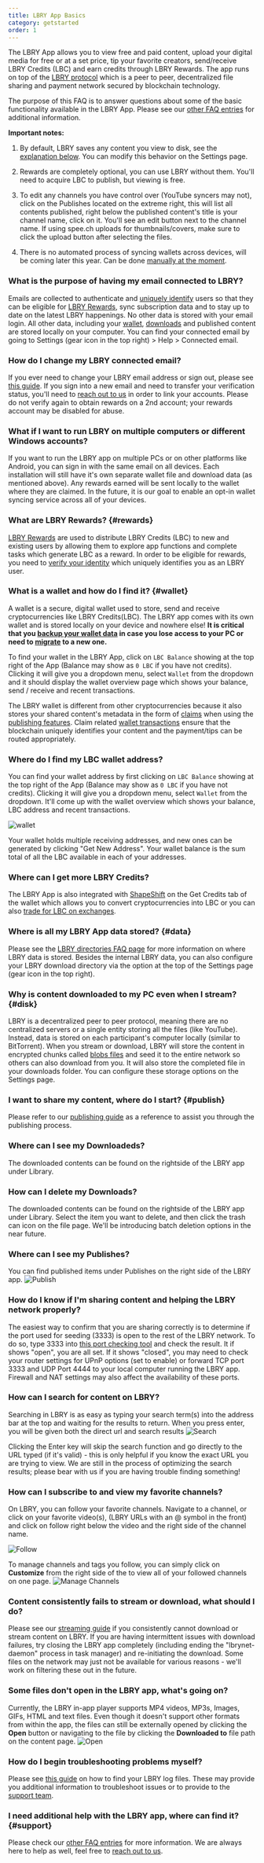 ```yaml
---
title: LBRY App Basics
category: getstarted
order: 1
---
```


The LBRY App allows you to view free and paid content, upload your digital media for free or at a set price, tip your favorite creators, send/receive LBRY Credits (LBC) and earn credits through LBRY Rewards. The app runs on top of the [LBRY protocol](/faq/what-is-lbry) which is a peer to peer, decentralized file sharing and payment network secured by blockchain technology.

The purpose of this FAQ is to answer questions about some of the basic functionality available in the LBRY App. Please see our [other FAQ entries](/faq) for additional information.

**Important notes:**

1. By default, LBRY saves any content you view to disk, see the [explanation below](#disk). You can modify this behavior on the Settings page.

2. Rewards are completely optional, you can use LBRY without them. You'll need to acquire LBC to publish, but viewing is free.

3. To edit any channels you have control over (YouTube syncers may not), click on the Publishes located on the extreme right, this will list all contents published, right below the published content's title is your channel name, click on it. You'll see an edit button next to the channel name. If using spee.ch uploads for thumbnails/covers, make sure to click the upload button after selecting the files.

4. There is no automated process of syncing wallets across devices, will be coming later this year. Can be done [manually at the moment](https://lbry.com/faq/how-to-backup-wallet).

### What is the purpose of having my email connected to LBRY?
Emails are collected to authenticate and [uniquely identify](/faq/identity-requirements) users so that they can be eligible for [LBRY Rewards](#rewards), sync subscription data and to stay up to date on the latest LBRY happenings. No other data is stored with your email login. All other data, including your [wallet](#wallet), [downloads](#data) and published content are stored locally on your computer. You can find your connected email by going to Settings (gear icon in the top right) > Help > Connected email.

### How do I change my LBRY connected email?
If you ever need to change your LBRY email address or sign out, please see [this guide](/faq/how-to-change-email). If you sign into a new email and need to transfer your verification status, you'll need to [reach out to us](mailto:help@lbry.com) in order to link your accounts. Please do not verify again to obtain rewards on a 2nd account; your rewards account may be disabled for abuse.

### What if I want to run LBRY on multiple computers or different Windows accounts?
If you want to run the LBRY app on multiple PCs or on other platforms like Android, you can sign in with the same email on all devices. Each installation will still have it's own separate wallet file and download data (as mentioned above). Any rewards earned will be sent locally to the wallet where they are claimed. In the future, it is our goal to enable an opt-in wallet syncing service across all of your devices.

### What are LBRY Rewards? {#rewards}
[LBRY Rewards](/faq/rewards) are used to distribute LBRY Credits (LBC) to new and existing users by allowing them to explore app functions and complete tasks which generate LBC as a reward. In order to be eligible for rewards, you need to [verify your identity](/faq/identity-requirements) which uniquely identifies you as an LBRY user.

### What is a wallet and how do I find it? {#wallet}
A wallet is a secure, digital wallet used to store, send and receive cryptocurrencies like LBRY Credits(LBC). The LBRY app comes with its own wallet and is stored locally on your device and nowhere else! **It is critical that you [backup your wallet data](/faq/how-to-backup-wallet) in case you lose access to your PC or need to [migrate](/faq/backup-data) to a new one.**

To find your wallet in the LBRY App, click on `LBC Balance` showing at the top right of the App (Balance may show as `0 LBC` if you have not credits). Clicking it will give you a dropdown menu, select `Wallet` from the dropdown and it should display the wallet overview page which shows your balance, send / receive and recent transactions.

The LBRY wallet is different from other cryptocurrencies because it also stores your shared content's metadata in the form of [claims](/faq/naming) when using the [publishing features](/faq/how-to-publish). Claim related [wallet transactions](/faq/transaction-types) ensure that the blockchain uniquely identifies your content and the payment/tips can be routed appropriately.

### Where do I find my LBC wallet address?
You can find your wallet address by first clicking on `LBC Balance` showing at the top right of the App (Balance may show as `0 LBC` if you have not credits). Clicking it will give you a dropdown menu, select `Wallet` from the dropdown.
It'll come up with the wallet overview which shows your balance, LBC address and recent transactions.

![wallet](https://spee.ch/@clem:0/findwallet.png)

Your wallet holds multiple receiving addresses, and new ones can be generated by clicking "Get New Address". Your wallet balance is the sum total of all the LBC available in each of your addresses.

### Where can I get more LBRY Credits?
The LBRY App is also integrated with [ShapeShift](/faq/shapeshift) on the Get Credits tab of the wallet which allows you to convert cryptocurrencies into LBC or you can also [trade for LBC on exchanges](/faq/exchanges).

### Where is all my LBRY App data stored? {#data}
Please see the [LBRY directories FAQ page](/faq/lbry-directories) for more information on where LBRY data is stored. Besides the internal LBRY data, you can also configure your LBRY download directory via the option at the top of the Settings page (gear icon in the top right).

### Why is content downloaded to my PC even when I stream? {#disk}
LBRY is a decentralized peer to peer protocol, meaning there are no centralized servers or a single entity storing all the files (like YouTube). Instead, data is stored on each participant's computer locally (similar to BitTorrent). When you stream or download, LBRY will store the content in encrypted chunks called [blobs files](/faq/lbry-directories) and seed it to the entire network so others can also download from you. It will also store the completed file in your downloads folder. You can configure these storage options on the Settings page.

### I want to share my content, where do I start? {#publish}
Please refer to our [publishing guide](/faq/how-to-publish) as a reference to assist you through the publishing process.

### Where can I see my Downloadeds?
The downloaded contents can be found on the rightside of the LBRY app under Library.

### How can I delete my Downloads?
The downloaded contents can be found on the rightside of the LBRY app under Library. Select the item you want to delete, and then click the trash can icon on the file page. We'll be introducing batch deletion options in the near future. 

### Where can I see my Publishes?
You can find published items under Publishes on the right side of the LBRY app.
![Publish](https://spee.ch/@clem:0/publishes.png)

### How do I know if I'm sharing content and helping the LBRY network properly?
The easiest way to confirm that you are sharing correctly is to determine if the port used for seeding (3333) is open to the rest of the LBRY network. To do so, type 3333 into [this port checking tool](http://www.canyouseeme.org) and check the result. It if shows "open", you are all set. If it shows "closed", you may need to check your router settings for UPnP options (set to enable) or forward TCP port 3333 and UDP Port 4444 to your local computer running the LBRY app. Firewall and NAT settings may also affect the availability of these ports.

### How can I search for content on LBRY?
Searching in LBRY is as easy as typing your search term(s) into the address bar at the top and waiting for the results to return.
When you press enter, you will be given both the direct url and search results
![Search](https://spee.ch/@clem:0/searches.png)

Clicking the Enter key will skip the search function and go directly to the URL typed (if it's valid) - this is only helpful if you know the exact URL you are trying to view. We are still in the process of optimizing the search results; please bear with us if you are having trouble finding something!

### How can I subscribe to and view my favorite channels?
On LBRY, you can follow your favorite channels. Navigate to a channel, or click on your favorite video(s), (LBRY URLs with an @ symbol in the front) and click on follow right below the video and the right side of the channel name.

![Follow](https://spee.ch/@clem:0/subsc)

To manage channels and tags you follow, you can simply click on **Customize** from the right side of the to view all of your followed channels on one page.
![Manage Channels](https://spee.ch/@clem:0/customize.png)

### Content consistently fails to stream or download, what should I do?
Please see our [streaming guide](/faq/unable-to-stream) if you consistently cannot download or stream content on LBRY. If you are having intermittent issues with download failures, try closing the LBRY app completely (including ending the "lbrynet-daemon" process in task manager) and re-initiating the download. Some files on the network may just not be available for various reasons - we'll work on filtering these out in the future.

### Some files don't open in the LBRY app, what's going on?
Currently, the LBRY in-app player supports MP4 videos, MP3s, Images, GIFs, HTML and text files. Even though it doesn't support other formats from within the app, the files can still be externally opened by clicking the **Open** button or navigating to the file by clicking the **Downloaded to** file path on the content page.
![Open](https://spee.ch/@clem:0/playout.png)

### How do I begin troubleshooting problems myself?
Please see [this guide](/faq/how-to-find-lbry-log-file) on how to find your LBRY log files. These may provide you additional information to troubleshoot issues or to provide to the [support team](/faq/support).

### I need additional help with the LBRY app, where can find it? {#support}
Please check our [other FAQ entries](/faq) for more information. We are always here to help as well, feel free to [reach out to us](/faq/support).
